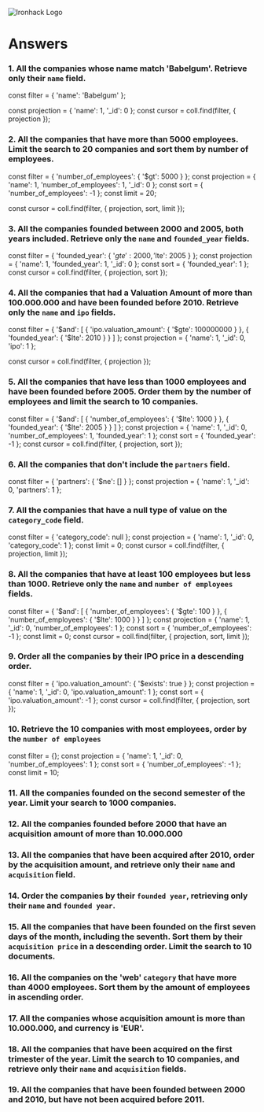![Ironhack Logo](https://i.imgur.com/1QgrNNw.png)

# Answers

### 1. All the companies whose name match 'Babelgum'. Retrieve only their `name` field.
const filter = {
  'name': 'Babelgum'
};

const projection = {
  'name': 1, 
  '_id': 0
};
const cursor = coll.find(filter, { projection });

### 2. All the companies that have more than 5000 employees. Limit the search to 20 companies and sort them by **number of employees**.

const filter = {
  'number_of_employees': {
    '$gt': 5000
  }
};
const projection = {
  'name': 1, 
  'number_of_employees': 1, 
  '_id': 0
};
const sort = {
  'number_of_employees': -1
};
const limit = 20;

const cursor = coll.find(filter, { projection, sort, limit });


### 3. All the companies founded between 2000 and 2005, both years included. Retrieve only the `name` and `founded_year` fields.

const filter = {
  'founded_year': {
    '$gte': 2000, 
    '$lte': 2005
  }
};
const projection = {
  'name': 1, 
  'founded_year': 1, 
  '_id': 0
};
const sort = {
  'founded_year': 1
};
const cursor = coll.find(filter, { projection, sort });

### 4. All the companies that had a Valuation Amount of more than 100.000.000 and have been founded before 2010. Retrieve only the `name` and `ipo` fields.

const filter = {
  '$and': [
    {
      'ipo.valuation_amount': {
        '$gte': 100000000
      }
    }, {
      'founded_year': {
        '$lte': 2010
      }
    }
  ]
};
const projection = {
  'name': 1, 
  '_id': 0, 
  'ipo': 1
};

const cursor = coll.find(filter, { projection });

### 5. All the companies that have less than 1000 employees and have been founded before 2005. Order them by the number of employees and limit the search to 10 companies.

const filter = {
  '$and': [
    {
      'number_of_employees': {
        '$lte': 1000
      }
    }, {
      'founded_year': {
        '$lte': 2005
      }
    }
  ]
};
const projection = {
  'name': 1, 
  '_id': 0, 
  'number_of_employees': 1, 
  'founded_year': 1
};
const sort = {
  'founded_year': -1
};
const cursor = coll.find(filter, { projection, sort });

### 6. All the companies that don't include the `partners` field.

const filter = {
  'partners': {
    '$ne': []
  }
};
const projection = {
  'name': 1, 
  '_id': 0, 
  'partners': 1
};


### 7. All the companies that have a null type of value on the `category_code` field.

const filter = {
  'category_code': null
};
const projection = {
  'name': 1, 
  '_id': 0, 
  'category_code': 1
};
const limit = 0;
const cursor = coll.find(filter, { projection, limit });


### 8. All the companies that have at least 100 employees but less than 1000. Retrieve only the `name` and `number of employees` fields.

const filter = {
  '$and': [
    {
      'number_of_employees': {
        '$gte': 100
      }
    }, {
      'number_of_employees': {
        '$lte': 1000
      }
    }
  ]
};
const projection = {
  'name': 1, 
  '_id': 0, 
  'number_of_employees': 1
};
const sort = {
  'number_of_employees': -1
};
const limit = 0;
const cursor = coll.find(filter, { projection, sort, limit });

### 9. Order all the companies by their IPO price in a descending order.

const filter = {
  'ipo.valuation_amount': {
    '$exists': true
  }
};
const projection = {
  'name': 1, 
  '_id': 0, 
  'ipo.valuation_amount': 1
};
const sort = {
  'ipo.valuation_amount': -1
};
const cursor = coll.find(filter, { projection, sort });


### 10. Retrieve the 10 companies with most employees, order by the `number of employees`

const filter = {};
const projection = {
  'name': 1,
  '_id': 0,
  'number_of_employees': 1
};
const sort = {
  'number_of_employees': -1
};
const limit = 10;


### 11. All the companies founded on the second semester of the year. Limit your search to 1000 companies.

<!-- Your Code Goes Here -->

### 12. All the companies founded before 2000 that have an acquisition amount of more than 10.000.000

<!-- Your Code Goes Here -->

### 13. All the companies that have been acquired after 2010, order by the acquisition amount, and retrieve only their `name` and `acquisition` field.

<!-- Your Code Goes Here -->

### 14. Order the companies by their `founded year`, retrieving only their `name` and `founded year`.

<!-- Your Code Goes Here -->

### 15. All the companies that have been founded on the first seven days of the month, including the seventh. Sort them by their `acquisition price` in a descending order. Limit the search to 10 documents.

<!-- Your Code Goes Here -->

### 16. All the companies on the 'web' `category` that have more than 4000 employees. Sort them by the amount of employees in ascending order.

<!-- Your Code Goes Here -->

### 17. All the companies whose acquisition amount is more than 10.000.000, and currency is 'EUR'.

<!-- Your Code Goes Here -->

### 18. All the companies that have been acquired on the first trimester of the year. Limit the search to 10 companies, and retrieve only their `name` and `acquisition` fields.

<!-- Your Code Goes Here -->

### 19. All the companies that have been founded between 2000 and 2010, but have not been acquired before 2011.

<!-- Your Code Goes Here -->
